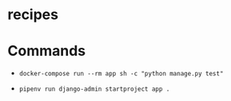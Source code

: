 # recipes


# Commands


- `docker-compose run --rm app sh -c "python manage.py test"`

- `pipenv run django-admin startproject app .`

